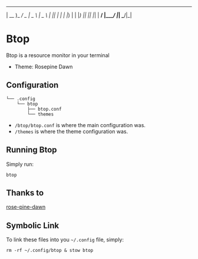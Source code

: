 

 ____ _____ ___  ____  
| __ )_   _/ _ \|  _ \ 
|  _ \ | || | | | |_) |
| |_) || || |_| |  __/ 
|____/ |_| \___/|_|    


# Btop

Btop is a resource monitor in your terminal

- Theme: Rosepine Dawn

## Configuration

```
└── .config
    └── btop
        ├── btop.conf
        └── themes
```

- ```/btop/btop.conf``` is where the main configuration was.
- ```/themes``` is where the theme configuration was.

## Running Btop

Simply run:

```
btop
```

## Thanks to 

[rose-pine-dawn](https://github.com/rose-pine/btop)


## Symbolic Link

To link these files into you ```~/.config``` file, simply:

```
rm -rf ~/.config/btop & stow btop
```
